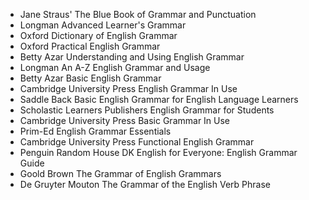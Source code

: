- Jane Straus' The Blue Book of Grammar and Punctuation
- Longman Advanced Learner's Grammar
- Oxford Dictionary of English Grammar
- Oxford Practical English Grammar
- Betty Azar Understanding and Using English Grammar
- Longman An A-Z English Grammar and Usage
- Betty Azar Basic English Grammar
- Cambridge University Press English Grammar In Use
- Saddle Back Basic English Grammar for English Language Learners
- Scholastic Learners Publishers English Grammar for Students
- Cambridge University Press Basic Grammar In Use
- Prim-Ed English Grammar Essentials
- Cambridge University Press Functional English Grammar
- Penguin Random House DK English for Everyone: English Grammar Guide
- Goold Brown The Grammar of English Grammars
- De Gruyter Mouton The Grammar of the English Verb Phrase
